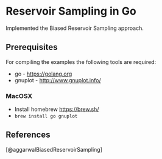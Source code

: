 # Reservoir Sampling in Go

Implemented the Biased Reservoir Sampling approach.

## Prerequisites

For compiling the examples the following tools are required:

- go - <https://golang.org>
- gnuplot - <http://www.gnuplot.info/>

### MacOSX

- Install homebrew <https://brew.sh/>
- `brew install go gnuplot`

## References

[@aggarwalBiasedReservoirSampling]
